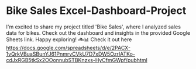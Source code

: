 # Bike Sales Excel-Dashboard-Project
I'm excited to share my project titled 'Bike Sales', where I analyzed sales data for bikes. Check out the dashboard and insights in the provided Google Sheets link. Happy exploring! 🚲📊
Check it out here  https://docs.google.com/spreadsheets/d/e/2PACX-1vQrkVBuaSBunYJ61PnmrvCVkU7D7xDW5OzrlATKo-cdJxRGB5tkSx2OOonnubSTBKnzxs-HyCfmGWpf/pubhtml

